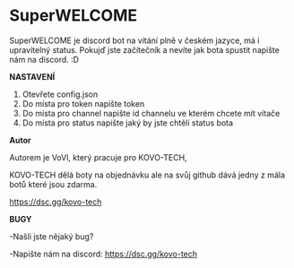 # SuperWELCOME

SuperWELCOME je discord bot na vítání plně v českém jazyce, má i upravitelný status. Pokujď jste začítečník a nevíte jak bota spustit napište nám na discord. :D

**NASTAVENÍ**

1) Otevřete config.json
2) Do místa pro token napište token
3) Do místa pro channel napište id channelu ve kterém chcete mít vítače
4) Do místa pro status napište jaký by jste chtěli status bota

**Autor**

Autorem je VoVl, který pracuje pro KOVO-TECH,

KOVO-TECH dělá boty na objednávku ale na svůj github dává jedny z mála botů které jsou zdarma.

https://dsc.gg/kovo-tech

**BUGY**

-Našli jste nějaký bug?

-Napište nám na discord: https://dsc.gg/kovo-tech
